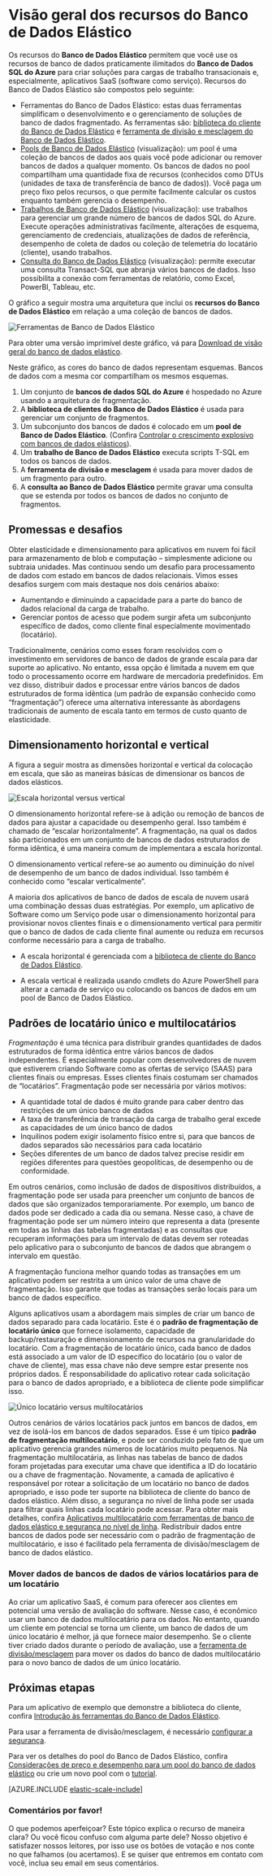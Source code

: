 <properties
    pageTitle="Banco de Dados SQL do Azure - ferramentas de bancos de dados elásticos"
    description="Os desenvolvedores de SaaS (Software como um serviço) podem criar com facilidade bancos de dados elásticos e escalonáveis na nuvem usando estas ferramentas"
    services="sql-database"
    documentationCenter=""
    manager="jeffreyg"
    authors="ddove"
    editor=""/>

<tags
    ms.service="sql-database"
    ms.workload="sql-database"
    ms.tgt_pltfrm="na"
    ms.devlang="na"
    ms.topic="article"
    ms.date="08/27/2015"
    ms.author="sidneyh"/>

# Visão geral dos recursos do Banco de Dados Elástico

Os recursos do **Banco de Dados Elástico** permitem que você use os recursos de banco de dados praticamente ilimitados do **Banco de Dados SQL do Azure** para criar soluções para cargas de trabalho transacionais e, especialmente, aplicativos SaaS (software como serviço). Recursos do Banco de Dados Elástico são compostos pelo seguinte:

* Ferramentas do Banco de Dados Elástico: estas duas ferramentas simplificam o desenvolvimento e o gerenciamento de soluções de banco de dados fragmentado. As ferramentas são: [biblioteca do cliente do Banco de Dados Elástico](sql-database-elastic-database-client-library.md) e [ferramenta de divisão e mesclagem do Banco de Dados Elástico](sql-database-elastic-scale-overview-split-and-merge.md). 
* [Pools de Banco de Dados Elástico](sql-database-elastic-pool-guidance.md) (visualização): um pool é uma coleção de bancos de dados aos quais você pode adicionar ou remover bancos de dados a qualquer momento. Os bancos de dados no pool compartilham uma quantidade fixa de recursos (conhecidos como DTUs (unidades de taxa de transferência de banco de dados)). Você paga um preço fixo pelos recursos, o que permite facilmente calcular os custos enquanto também gerencia o desempenho. 
* [Trabalhos de Banco de Dados Elástico](sql-database-elastic-jobs-overview.md) (visualização): use trabalhos para gerenciar um grande número de bancos de dados SQL do Azure. Execute operações administrativas facilmente, alterações de esquema, gerenciamento de credenciais, atualizações de dados de referência, desempenho de coleta de dados ou coleção de telemetria do locatário (cliente), usando trabalhos.
* [Consulta do Banco de Dados Elástico](sql-database-elastic-query-overview.md) (visualização): permite executar uma consulta Transact-SQL que abranja vários bancos de dados. Isso possibilita a conexão com ferramentas de relatório, como Excel, PowerBI, Tableau, etc.

O gráfico a seguir mostra uma arquitetura que inclui os **recursos do Banco de Dados Elástico** em relação a uma coleção de bancos de dados.

![Ferramentas de Banco de Dados Elástico][1]

Para obter uma versão imprimível deste gráfico, vá para [Download de visão geral do banco de dados elástico](http://aka.ms/axmybc).

Neste gráfico, as cores do banco de dados representam esquemas. Bancos de dados com a mesma cor compartilham os mesmos esquemas.

1. Um conjunto de **bancos de dados SQL do Azure** é hospedado no Azure usando a arquitetura de fragmentação. 
2. A **biblioteca de clientes do Banco de Dados Elástico** é usada para gerenciar um conjunto de fragmentos.
3. Um subconjunto dos bancos de dados é colocado em um **pool de Banco de Dados Elástico**. (Confira [Controlar o crescimento explosivo com bancos de dados elásticos](sql-database-elastic-pool.md)). 
4. Um **trabalho de Banco de Dados Elástico** executa scripts T-SQL em todos os bancos de dados.
5. A **ferramenta de divisão e mesclagem** é usada para mover dados de um fragmento para outro.
6. A **consulta ao Banco de Dados Elástico** permite gravar uma consulta que se estenda por todos os bancos de dados no conjunto de fragmentos.
  
## Promessas e desafios

Obter elasticidade e dimensionamento para aplicativos em nuvem foi fácil para armazenamento de blob e computação – simplesmente adicione ou subtraia unidades. Mas continuou sendo um desafio para processamento de dados com estado em bancos de dados relacionais. Vimos esses desafios surgem com mais destaque nos dois cenários abaixo:

* Aumentando e diminuindo a capacidade para a parte do banco de dados relacional da carga de trabalho.
* Gerenciar pontos de acesso que podem surgir afeta um subconjunto específico de dados, como cliente final especialmente movimentado (locatário).

Tradicionalmente, cenários como esses foram resolvidos com o investimento em servidores de banco de dados de grande escala para dar suporte ao aplicativo. No entanto, essa opção é limitada a nuvem em que todo o processamento ocorre em hardware de mercadoria predefinidos. Em vez disso, distribuir dados e processar entre vários bancos de dados estruturados de forma idêntica (um padrão de expansão conhecido como “fragmentação”) oferece uma alternativa interessante às abordagens tradicionais de aumento de escala tanto em termos de custo quanto de elasticidade.

## Dimensionamento horizontal e vertical

A figura a seguir mostra as dimensões horizontal e vertical da colocação em escala, que são as maneiras básicas de dimensionar os bancos de dados elásticos.

![Escala horizontal versus vertical][2]

O dimensionamento horizontal refere-se à adição ou remoção de bancos de dados para ajustar a capacidade ou desempenho geral. Isso também é chamado de “escalar horizontalmente”. A fragmentação, na qual os dados são particionados em um conjunto de bancos de dados estruturados de forma idêntica, é uma maneira comum de implementara a escala horizontal.

O dimensionamento vertical refere-se ao aumento ou diminuição do nível de desempenho de um banco de dados individual. Isso também é conhecido como “escalar verticalmente”.

A maioria dos aplicativos de banco de dados de escala de nuvem usará uma combinação dessas duas estratégias. Por exemplo, um aplicativo de Software como um Serviço pode usar o dimensionamento horizontal para provisionar novos clientes finais e o dimensionamento vertical para permitir que o banco de dados de cada cliente final aumente ou reduza em recursos conforme necessário para a carga de trabalho.

* A escala horizontal é gerenciada com a [biblioteca de cliente do Banco de Dados Elástico](sql-database-elastic-database-client-library.md).

* A escala vertical é realizada usando cmdlets do Azure PowerShell para alterar a camada de serviço ou colocando os bancos de dados em um pool de Banco de Dados Elástico.

## Padrões de locatário único e multilocatários

*Fragmentação* é uma técnica para distribuir grandes quantidades de dados estruturados de forma idêntica entre vários bancos de dados independentes. É especialmente popular com desenvolvedores de nuvem que estiverem criando Software como as ofertas de serviço (SAAS) para clientes finais ou empresas. Esses clientes finais costumam ser chamados de “locatários”. Fragmentação pode ser necessária por vários motivos:

* A quantidade total de dados é muito grande para caber dentro das restrições de um único banco de dados
* A taxa de transferência de transação da carga de trabalho geral excede as capacidades de um único banco de dados
* Inquilinos podem exigir isolamento físico entre si, para que bancos de dados separados são necessários para cada locatário
* Seções diferentes de um banco de dados talvez precise residir em regiões diferentes para questões geopolíticas, de desempenho ou de conformidade.

Em outros cenários, como inclusão de dados de dispositivos distribuídos, a fragmentação pode ser usada para preencher um conjunto de bancos de dados que são organizados temporariamente. Por exemplo, um banco de dados pode ser dedicado a cada dia ou semana. Nesse caso, a chave de fragmentação pode ser um número inteiro que representa a data (presente em todas as linhas das tabelas fragmentadas) e as consultas que recuperam informações para um intervalo de datas devem ser roteadas pelo aplicativo para o subconjunto de bancos de dados que abrangem o intervalo em questão.

A fragmentação funciona melhor quando todas as transações em um aplicativo podem ser restrita a um único valor de uma chave de fragmentação. Isso garante que todas as transações serão locais para um banco de dados específico.

Alguns aplicativos usam a abordagem mais simples de criar um banco de dados separado para cada locatário. Este é o **padrão de fragmentação de locatário único** que fornece isolamento, capacidade de backup/restauração e dimensionamento de recursos na granularidade do locatário. Com a fragmentação de locatário único, cada banco de dados está associado a um valor de ID específico do locatário (ou o valor de chave de cliente), mas essa chave não deve sempre estar presente nos próprios dados. É responsabilidade do aplicativo rotear cada solicitação para o banco de dados apropriado, e a biblioteca de cliente pode simplificar isso.

![Único locatário versus multilocatários][4]

Outros cenários de vários locatários pack juntos em bancos de dados, em vez de isolá-los em bancos de dados separados. Esse é um típico **padrão de fragmentação multilocatário**, e pode ser conduzido pelo fato de que um aplicativo gerencia grandes números de locatários muito pequenos. Na fragmentação multilocatária, as linhas nas tabelas de banco de dados foram projetadas para executar uma chave que identifica a ID do locatário ou a chave de fragmentação. Novamente, a camada de aplicativo é responsável por rotear a solicitação de um locatário no banco de dados apropriado, e isso pode ter suporte na biblioteca de cliente do banco de dados elástico. Além disso, a segurança no nível de linha pode ser usada para filtrar quais linhas cada locatário pode acessar. Para obter mais detalhes, confira [Aplicativos multilocatário com ferramentas de banco de dados elástico e segurança no nível de linha](sql-database-elastic-tools-multi-tenant-row-level-security.md). Redistribuir dados entre bancos de dados pode ser necessário com o padrão de fragmentação de multilocatário, e isso é facilitado pela ferramenta de divisão/mesclagem de banco de dados elástico.

### Mover dados de bancos de dados de vários locatários para de um locatário
Ao criar um aplicativo SaaS, é comum para oferecer aos clientes em potencial uma versão de avaliação do software. Nesse caso, é econômico usar um banco de dados multilocatário para os dados. No entanto, quando um cliente em potencial se torna um cliente, um banco de dados de um único locatário é melhor, já que fornece maior desempenho. Se o cliente tiver criado dados durante o período de avaliação, use a [ferramenta de divisão/mesclagem](sql-database-elastic-scale-overview-split-and-merge.md) para mover os dados do banco de dados multilocatário para o novo banco de dados de um único locatário.

## Próximas etapas

Para um aplicativo de exemplo que demonstre a biblioteca do cliente, confira [Introdução às ferramentas do Banco de Dados Elástico](sql-database-elastic-scale-get-started.md).

Para usar a ferramenta de divisão/mesclagem, é necessário [configurar a segurança](sql-database-elastic-scale-split-merge-security-configuration.md).

Para ver os detalhes do pool do Banco de Dados Elástico, confira [Considerações de preço e desempenho para um pool do banco de dados elástico](sql-database-elastic-pool-guidance.md) ou crie um novo pool com o [tutorial](sql-database-elastic-pool-portal.md).

[AZURE.INCLUDE [elastic-scale-include](../../includes/elastic-scale-include.md)]

### Comentários por favor!
O que podemos aperfeiçoar? Este tópico explica o recurso de maneira clara? Ou você ficou confuso com alguma parte dele? Nosso objetivo é satisfazer nossos leitores, por isso use os botões de votação e nos conte no que falhamos (ou acertamos). E se quiser que entremos em contato com você, inclua seu email em seus comentários.


<!--Anchors-->
<!--Image references-->
[1]: ./media/sql-database-elastic-scale-introduction/tools.png
[2]: ./media/sql-database-elastic-scale-introduction/h_versus_vert.png
[3]: ./media/sql-database-elastic-scale-introduction/overview.png
[4]: ./media/sql-database-elastic-scale-introduction/single_v_multi_tenant.png

<!---HONumber=Oct15_HO3-->